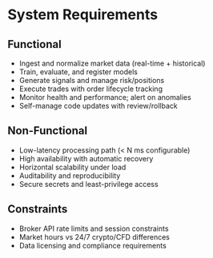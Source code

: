 # System Requirements

## Functional
- Ingest and normalize market data (real-time + historical)
- Train, evaluate, and register models
- Generate signals and manage risk/positions
- Execute trades with order lifecycle tracking
- Monitor health and performance; alert on anomalies
- Self-manage code updates with review/rollback

## Non-Functional
- Low-latency processing path (< N ms configurable)
- High availability with automatic recovery
- Horizontal scalability under load
- Auditability and reproducibility
- Secure secrets and least-privilege access

## Constraints
- Broker API rate limits and session constraints
- Market hours vs 24/7 crypto/CFD differences
- Data licensing and compliance requirements


